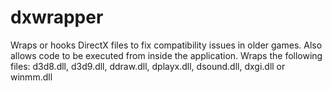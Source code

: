 # dxwrapper
Wraps or hooks DirectX files to fix compatibility issues in older games. Also allows code to be executed from inside the application. Wraps the following files: d3d8.dll, d3d9.dll, ddraw.dll, dplayx.dll, dsound.dll, dxgi.dll or winmm.dll
